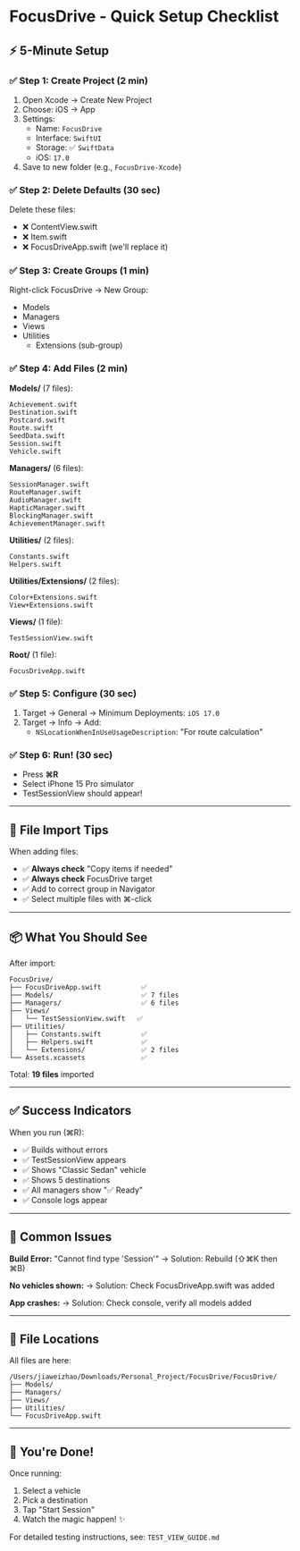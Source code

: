 # FocusDrive - Quick Setup Checklist

## ⚡️ 5-Minute Setup

### ✅ Step 1: Create Project (2 min)

1. Open Xcode → Create New Project
2. Choose: iOS → App
3. Settings:
   - Name: `FocusDrive`
   - Interface: `SwiftUI`
   - Storage: ✅ `SwiftData`
   - iOS: `17.0`
4. Save to new folder (e.g., `FocusDrive-Xcode`)

### ✅ Step 2: Delete Defaults (30 sec)

Delete these files:

- ❌ ContentView.swift
- ❌ Item.swift
- ❌ FocusDriveApp.swift (we'll replace it)

### ✅ Step 3: Create Groups (1 min)

Right-click FocusDrive → New Group:

- Models
- Managers
- Views
- Utilities
  - Extensions (sub-group)

### ✅ Step 4: Add Files (2 min)

**Models/** (7 files):

```
Achievement.swift
Destination.swift
Postcard.swift
Route.swift
SeedData.swift
Session.swift
Vehicle.swift
```

**Managers/** (6 files):

```
SessionManager.swift
RouteManager.swift
AudioManager.swift
HapticManager.swift
BlockingManager.swift
AchievementManager.swift
```

**Utilities/** (2 files):

```
Constants.swift
Helpers.swift
```

**Utilities/Extensions/** (2 files):

```
Color+Extensions.swift
View+Extensions.swift
```

**Views/** (1 file):

```
TestSessionView.swift
```

**Root/** (1 file):

```
FocusDriveApp.swift
```

### ✅ Step 5: Configure (30 sec)

1. Target → General → Minimum Deployments: `iOS 17.0`
2. Target → Info → Add:
   - `NSLocationWhenInUseUsageDescription`: "For route calculation"

### ✅ Step 6: Run! (30 sec)

- Press **⌘R**
- Select iPhone 15 Pro simulator
- TestSessionView should appear!

---

## 🎯 File Import Tips

When adding files:

- ✅ **Always check** "Copy items if needed"
- ✅ **Always check** FocusDrive target
- ✅ Add to correct group in Navigator
- ✅ Select multiple files with ⌘-click

---

## 📦 What You Should See

After import:

```
FocusDrive/
├── FocusDriveApp.swift          ✅
├── Models/                      ✅ 7 files
├── Managers/                    ✅ 6 files
├── Views/
│   └── TestSessionView.swift   ✅
├── Utilities/
│   ├── Constants.swift          ✅
│   ├── Helpers.swift            ✅
│   └── Extensions/              ✅ 2 files
└── Assets.xcassets              ✅
```

Total: **19 files** imported

---

## ✅ Success Indicators

When you run (⌘R):

- ✅ Builds without errors
- ✅ TestSessionView appears
- ✅ Shows "Classic Sedan" vehicle
- ✅ Shows 5 destinations
- ✅ All managers show "✅ Ready"
- ✅ Console logs appear

---

## 🚨 Common Issues

**Build Error:** "Cannot find type 'Session'"
→ Solution: Rebuild (⇧⌘K then ⌘B)

**No vehicles shown:**
→ Solution: Check FocusDriveApp.swift was added

**App crashes:**
→ Solution: Check console, verify all models added

---

## 📍 File Locations

All files are here:

```
/Users/jiaweizhao/Downloads/Personal_Project/FocusDrive/FocusDrive/
├── Models/
├── Managers/
├── Views/
├── Utilities/
└── FocusDriveApp.swift
```

---

## 🎉 You're Done!

Once running:

1. Select a vehicle
2. Pick a destination
3. Tap "Start Session"
4. Watch the magic happen! ✨

For detailed testing instructions, see: `TEST_VIEW_GUIDE.md`
